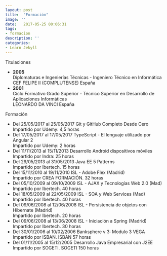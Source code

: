 ```yaml
---
layout: post
title:  "Formación"
image: ''
date:   2017-05-25 00:06:31
tags:
- formacion
description: ''
categories:
- Learn Jekyll 
---
```


<p>Titulaciones</p>
<ul>
	<li>
		<b>2005</b><br/>Diplomaturas e Ingenierías Técnicas - Ingeniero Técnico en Informática<br/>CEF FELIPE II (COMPLUTENSE) España
	</li>
	<li>
		<b>2001</b><br/>Ciclo Formativo Grado Superior - Técnico Superior en Desarrollo de Aplicaciones Informáticas<br/>LEONARDO DA VINCI España
	</li>
</ul>


<p>Formación</p>
<ul>
	<li>
		Del 25/05/2017 al 25/05/2017 Git y GitHub Completo Desde Cero<br/>Impartido por Udemy: 4,5 horas
	</li>
	<li>
		Del 17/05/2017 al 17/05/2017 TypeScript - El lenguaje utilizado por Angular 2<br/>Impartido por Udemy: 2 horas
	</li>
	<li>
		Del 11/11/2013 al 15/11/2013 Desarrollo Android dispositivos móviles<br/>Impartido por Indra: 25 horas
	</li>
	<li>
		Del 29/05/2013 al 31/05/2013 Java EE 5 Patterns<br/>Impartido por Ibertech. 15 horas
	</li>
	<li>
		Del 15/11/2010 al 19/11/2010 ISL - Adobe Flex (Madrid)<br/>Impartido por CREA FORMACIÓN. 32 horas
	</li>
	<li>
		Del 05/10/2009 al 09/10/2009 ISL - AJAX y Tecnologías Web 2.0 (Mad)<br/>Impartido por Ibertech. 40 horas
	</li>
	<li>
		Del 18/05/2009 al 22/05/2009 ISL - SOA y Web Services (Mad)<br/>Impartido por Ibertech. 40 horas
	</li>
	<li>
		Del 09/06/2008 al 12/06/2008 ISL - Persistencia de objetos con Hibernate (Madrid)<br/>Impartido por Ibertech. 20 horas
	</li>
	<li>
		Del 09/06/2008 al 13/06/2008 ISL - Iniciación a Spring (Madrid)<br/>Impartido por Ibertech. 30 horas
	</li>
	<li>
		Del 30/01/2006 al 10/02/2006 Banksphere v 3: Modulo 3 VEGA<br/>Impartido por ISBAN. ISBAN 57 horas
	</li>
	<li>
		Del 01/11/2005 al 15/12/2005 Desarrollo Java Empresarial con J2EE<br/>Impartido por SOGETI. SOGETI 150 horas
	</li>
</ul>
